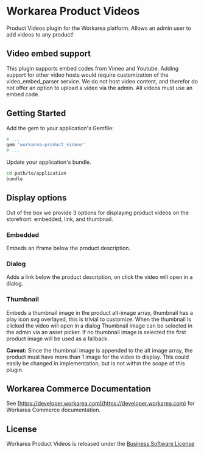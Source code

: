 Workarea Product Videos
================================================================================

Product Videos plugin for the Workarea platform.
Allows an admin user to add videos to any product!

Video embed support
--------------------------------------------------------------------------------

This plugin supports embed codes from Vimeo and Youtube.
Adding support for other video hosts would require customization of the video_embed_parser
service.
We do not host video content, and therefor do not offer an option to upload a video
via the admin. All videos must use an embed code.

Getting Started
--------------------------------------------------------------------------------

Add the gem to your application's Gemfile:

```ruby
# ...
gem 'workarea-product_videos'
# ...
```

Update your application's bundle.

```bash
cd path/to/application
bundle
```

Display options
--------------------------------------------------------------------------------

Out of the box we provide 3 options for displaying product videos on the storefront:
embedded, link, and thumbnail.

### Embedded

Embeds an iframe below the product description.

### Dialog

Adds a link below the product description, on click the video will open in a dialog.

### Thumbnail

Embeds a thumbnail image in the product alt-image array, thumbnail has a play icon
svg overlayed, this is trivial to customize.
When the thumbnail is clicked the video will open in a dialog
Thumbnail image can be selected in the admin via an asset picker.
If no thumbnail image is selected the first product image will be used as a fallback.

**Caveat:** Since the thumbnail image is appended to the alt image array, the product must
have more than 1 image for the video to display. This could easily be changed in
implementation, but is not within the scope of this plugin.

Workarea Commerce Documentation
--------------------------------------------------------------------------------

See [https://developer.workarea.com](https://developer.workarea.com) for Workarea Commerce documentation.

License
--------------------------------------------------------------------------------

Workarea Product Videos is released under the [Business Software License](LICENSE)
